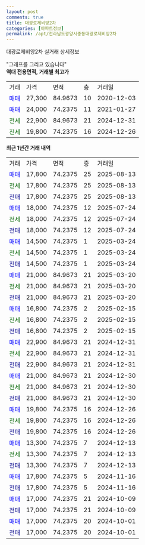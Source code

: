 ```yaml
---
layout: post
comments: true
title: 대광로제비앙2차
categories: [아파트정보]
permalink: /apt/전라남도광양시중동대광로제비앙2차
---
```


대광로제비앙2차 실거래 상세정보

<script type="text/javascript">
  google.charts.load('current', {'packages':['line', 'corechart']});
  google.charts.setOnLoadCallback(drawChart);

  function drawChart() {
    var data = new google.visualization.DataTable();
    data.addColumn('date', '거래일');
    data.addColumn('number', "매매");
    data.addColumn('number', "전세");
    data.addColumn('number', "전매");

    data.addRows([[new Date(Date.parse("2025-08-13")), 17800, null, null], [new Date(Date.parse("2025-08-13")), null, 17800, null], [new Date(Date.parse("2025-08-13")), null, null, 17800], [new Date(Date.parse("2025-07-24")), 18000, null, null], [new Date(Date.parse("2025-07-24")), null, 18000, null], [new Date(Date.parse("2025-07-24")), null, null, 18000], [new Date(Date.parse("2025-03-24")), 14500, null, null], [new Date(Date.parse("2025-03-24")), null, 14500, null], [new Date(Date.parse("2025-03-24")), null, null, 14500], [new Date(Date.parse("2025-03-20")), 21000, null, null], [new Date(Date.parse("2025-03-20")), null, 21000, null], [new Date(Date.parse("2025-03-20")), null, null, 21000], [new Date(Date.parse("2025-02-15")), 16800, null, null], [new Date(Date.parse("2025-02-15")), null, 16800, null], [new Date(Date.parse("2025-02-15")), null, null, 16800], [new Date(Date.parse("2024-12-31")), 22900, null, null], [new Date(Date.parse("2024-12-31")), null, 22900, null], [new Date(Date.parse("2024-12-31")), null, null, 22900], [new Date(Date.parse("2024-12-30")), 21000, null, null], [new Date(Date.parse("2024-12-30")), null, 21000, null], [new Date(Date.parse("2024-12-30")), null, null, 21000], [new Date(Date.parse("2024-12-26")), 19800, null, null], [new Date(Date.parse("2024-12-26")), null, 19800, null], [new Date(Date.parse("2024-12-26")), null, null, 19800], [new Date(Date.parse("2024-12-13")), 13300, null, null], [new Date(Date.parse("2024-12-13")), null, 13300, null], [new Date(Date.parse("2024-12-13")), null, null, 13300], [new Date(Date.parse("2024-11-16")), 17800, null, null], [new Date(Date.parse("2024-11-16")), null, null, 17800], [new Date(Date.parse("2024-10-09")), 17000, null, null], [new Date(Date.parse("2024-10-09")), null, null, 17000], [new Date(Date.parse("2024-10-01")), 17000, null, null], [new Date(Date.parse("2024-10-01")), null, null, 17000]]);

    var options = {
      hAxis: {
        format: 'yyyy/MM/dd'
      },    
      lineWidth: 0,
      pointsVisible: true,    
      title: '최근 1년간 유형별 실거래가 분포',
      legend: { position: 'bottom' }
    };

    var formatter = new google.visualization.NumberFormat({pattern:'###,###'} );
    formatter.format(data, 1);
    formatter.format(data, 2);
    
    setTimeout(function() {
        var chart = new google.visualization.LineChart(document.getElementById('columnchart_material'));
        chart.draw(data, (options));
        document.getElementById('loading').style.display = 'none';
    }, 200);
  }
</script>


<div id="loading" style="z-index:20; display: block; margin-left: 0px">"그래프를 그리고 있습니다"</div>
<div id="columnchart_material" style="width: 95%; margin-left: 0px; display: block"></div>
<!-- contents start -->
<b>역대 전용면적, 거래별 최고가</b>
<table class="sortable">
    <tr>
      <td>거래</td>
      <td>가격</td>
      <td>면적</td>
      <td>층</td>
      <td>거래일</td>
    </tr>
        <tr>
          <td><a style="color: blue">매매</a></td>
          <td>27,300</td>
          <td>84.9673</td>
          <td>10</td>
          <td>2020-12-03</td>
        </tr>            <tr>
          <td><a style="color: blue">매매</a></td>
          <td>24,000</td>
          <td>74.2375</td>
          <td>11</td>
          <td>2021-01-27</td>
        </tr>        
        <tr>
              <td><a style="color: darkgreen">전세</a></td>
              <td>22,900</td>
              <td>84.9673</td>
              <td>21</td>
              <td>2024-12-31</td>
            </tr>            <tr>
              <td><a style="color: darkgreen">전세</a></td>
              <td>19,800</td>
              <td>74.2375</td>
              <td>16</td>
              <td>2024-12-26</td>
            </tr>        
    
</table>

<b>최근 1년간 거래 내역</b>

<table class="sortable">
    <tr>
      <td>거래</td>
      <td>가격</td>
      <td>면적</td>
      <td>층</td>
      <td>거래일</td>
    </tr>
    <tr>
      <td><a style="color: blue">매매</a></td>
      <td>17,800</td>
      <td>74.2375</td>
      <td>25</td>
      <td>2025-08-13</td>
    </tr>          <tr>
      <td><a style="color: darkgreen">전세</a></td>
      <td>17,800</td>
      <td>74.2375</td>
      <td>25</td>
      <td>2025-08-13</td>
    </tr>          <tr>
      <td><a style="color: darkblue">전매</a></td>
      <td>17,800</td>
      <td>74.2375</td>
      <td>25</td>
      <td>2025-08-13</td>
    </tr>          <tr>
      <td><a style="color: blue">매매</a></td>
      <td>18,000</td>
      <td>74.2375</td>
      <td>12</td>
      <td>2025-07-24</td>
    </tr>          <tr>
      <td><a style="color: darkgreen">전세</a></td>
      <td>18,000</td>
      <td>74.2375</td>
      <td>12</td>
      <td>2025-07-24</td>
    </tr>          <tr>
      <td><a style="color: darkblue">전매</a></td>
      <td>18,000</td>
      <td>74.2375</td>
      <td>12</td>
      <td>2025-07-24</td>
    </tr>          <tr>
      <td><a style="color: blue">매매</a></td>
      <td>14,500</td>
      <td>74.2375</td>
      <td>1</td>
      <td>2025-03-24</td>
    </tr>          <tr>
      <td><a style="color: darkgreen">전세</a></td>
      <td>14,500</td>
      <td>74.2375</td>
      <td>1</td>
      <td>2025-03-24</td>
    </tr>          <tr>
      <td><a style="color: darkblue">전매</a></td>
      <td>14,500</td>
      <td>74.2375</td>
      <td>1</td>
      <td>2025-03-24</td>
    </tr>          <tr>
      <td><a style="color: blue">매매</a></td>
      <td>21,000</td>
      <td>84.9673</td>
      <td>21</td>
      <td>2025-03-20</td>
    </tr>          <tr>
      <td><a style="color: darkgreen">전세</a></td>
      <td>21,000</td>
      <td>84.9673</td>
      <td>21</td>
      <td>2025-03-20</td>
    </tr>          <tr>
      <td><a style="color: darkblue">전매</a></td>
      <td>21,000</td>
      <td>84.9673</td>
      <td>21</td>
      <td>2025-03-20</td>
    </tr>          <tr>
      <td><a style="color: blue">매매</a></td>
      <td>16,800</td>
      <td>74.2375</td>
      <td>2</td>
      <td>2025-02-15</td>
    </tr>          <tr>
      <td><a style="color: darkgreen">전세</a></td>
      <td>16,800</td>
      <td>74.2375</td>
      <td>2</td>
      <td>2025-02-15</td>
    </tr>          <tr>
      <td><a style="color: darkblue">전매</a></td>
      <td>16,800</td>
      <td>74.2375</td>
      <td>2</td>
      <td>2025-02-15</td>
    </tr>          <tr>
      <td><a style="color: blue">매매</a></td>
      <td>22,900</td>
      <td>84.9673</td>
      <td>21</td>
      <td>2024-12-31</td>
    </tr>          <tr>
      <td><a style="color: darkgreen">전세</a></td>
      <td>22,900</td>
      <td>84.9673</td>
      <td>21</td>
      <td>2024-12-31</td>
    </tr>          <tr>
      <td><a style="color: darkblue">전매</a></td>
      <td>22,900</td>
      <td>84.9673</td>
      <td>21</td>
      <td>2024-12-31</td>
    </tr>          <tr>
      <td><a style="color: blue">매매</a></td>
      <td>21,000</td>
      <td>84.9673</td>
      <td>21</td>
      <td>2024-12-30</td>
    </tr>          <tr>
      <td><a style="color: darkgreen">전세</a></td>
      <td>21,000</td>
      <td>84.9673</td>
      <td>21</td>
      <td>2024-12-30</td>
    </tr>          <tr>
      <td><a style="color: darkblue">전매</a></td>
      <td>21,000</td>
      <td>84.9673</td>
      <td>21</td>
      <td>2024-12-30</td>
    </tr>          <tr>
      <td><a style="color: blue">매매</a></td>
      <td>19,800</td>
      <td>74.2375</td>
      <td>16</td>
      <td>2024-12-26</td>
    </tr>          <tr>
      <td><a style="color: darkgreen">전세</a></td>
      <td>19,800</td>
      <td>74.2375</td>
      <td>16</td>
      <td>2024-12-26</td>
    </tr>          <tr>
      <td><a style="color: darkblue">전매</a></td>
      <td>19,800</td>
      <td>74.2375</td>
      <td>16</td>
      <td>2024-12-26</td>
    </tr>          <tr>
      <td><a style="color: blue">매매</a></td>
      <td>13,300</td>
      <td>74.2375</td>
      <td>7</td>
      <td>2024-12-13</td>
    </tr>          <tr>
      <td><a style="color: darkgreen">전세</a></td>
      <td>13,300</td>
      <td>74.2375</td>
      <td>7</td>
      <td>2024-12-13</td>
    </tr>          <tr>
      <td><a style="color: darkblue">전매</a></td>
      <td>13,300</td>
      <td>74.2375</td>
      <td>7</td>
      <td>2024-12-13</td>
    </tr>          <tr>
      <td><a style="color: blue">매매</a></td>
      <td>17,800</td>
      <td>74.2375</td>
      <td>5</td>
      <td>2024-11-16</td>
    </tr>          <tr>
      <td><a style="color: darkblue">전매</a></td>
      <td>17,800</td>
      <td>74.2375</td>
      <td>5</td>
      <td>2024-11-16</td>
    </tr>          <tr>
      <td><a style="color: blue">매매</a></td>
      <td>17,000</td>
      <td>74.2375</td>
      <td>21</td>
      <td>2024-10-09</td>
    </tr>          <tr>
      <td><a style="color: darkblue">전매</a></td>
      <td>17,000</td>
      <td>74.2375</td>
      <td>21</td>
      <td>2024-10-09</td>
    </tr>          <tr>
      <td><a style="color: blue">매매</a></td>
      <td>17,000</td>
      <td>74.2375</td>
      <td>20</td>
      <td>2024-10-01</td>
    </tr>          <tr>
      <td><a style="color: darkblue">전매</a></td>
      <td>17,000</td>
      <td>74.2375</td>
      <td>20</td>
      <td>2024-10-01</td>
    </tr>      </table>
<!-- contents end -->    

